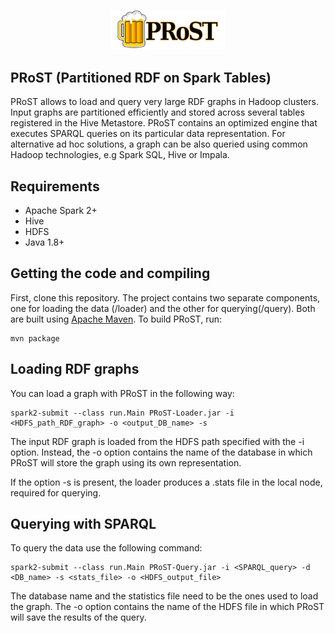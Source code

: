 <p align="center"> <img width="36%" src="PRoST_logo.svg"></p>

## PRoST (Partitioned RDF on Spark Tables)
PRoST allows to load and query very large RDF graphs in Hadoop clusters.
Input graphs are partitioned efficiently and stored across several tables registered in the Hive Metastore. PRoST contains an optimized engine that executes SPARQL queries on its particular data representation. For alternative ad hoc solutions, a graph can be also queried using common Hadoop technologies, e.g Spark SQL, Hive or Impala. 

## Requirements
  - Apache Spark 2+
  - Hive
  - HDFS
  - Java 1.8+

## Getting the code and compiling
First, clone this repository. The project contains two separate components, one for loading the data (/loader) and the other for querying(/query).
Both are built using [Apache Maven](http://maven.apache.org/).
To build PRoST, run:

    mvn package

## Loading RDF graphs
You can load a graph with PRoST in the following way:

    spark2-submit --class run.Main PRoST-Loader.jar -i <HDFS_path_RDF_graph> -o <output_DB_name> -s

The input RDF graph is loaded from the HDFS path specified with the -i option.
Instead, the -o option contains the name of the database in which PRoST will store the graph using its own representation.

If the option -s is present, the loader produces a .stats file in the local node, required for querying.

## Querying with SPARQL
To query the data use the following command:

    spark2-submit --class run.Main PRoST-Query.jar -i <SPARQL_query> -d <DB_name> -s <stats_file> -o <HDFS_output_file>
    
The database name and the statistics file need to be the ones used to load the graph.
The -o option contains the name of the HDFS file in which PRoST will save the results of the query.
